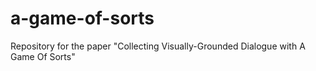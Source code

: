 # a-game-of-sorts
Repository for the paper "Collecting Visually-Grounded Dialogue with A Game Of Sorts"
